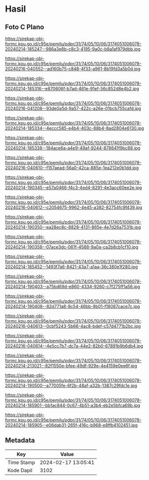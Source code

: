 # Hasil

## Foto C Plano

https://sirekap-obj-formc.kpu.go.id/c95e/pemilu/pdpr/31/74/05/10/06/3174051006078-20240214-185247--986a3e8b-c8c3-4195-9a0c-b8a1af979dbb.jpg

https://sirekap-obj-formc.kpu.go.id/c95e/pemilu/pdpr/31/74/05/10/06/3174051006078-20240216-040552--ad160b75-c848-4f33-a961-8b19fd3a5b0d.jpg

https://sirekap-obj-formc.kpu.go.id/c95e/pemilu/pdpr/31/74/05/10/06/3174051006078-20240214-185316--e870606f-b7ad-461e-91ef-56c852d8e4b2.jpg

https://sirekap-obj-formc.kpu.go.id/c95e/pemilu/pdpr/31/74/05/10/06/3174051006078-20240216-041208--93de0a5d-9a57-422c-a26e-01bcb755cafd.jpg

https://sirekap-obj-formc.kpu.go.id/c95e/pemilu/pdpr/31/74/05/10/06/3174051006078-20240214-185334--4eccc585-e4b4-403c-88b4-8ad2804e6130.jpg

https://sirekap-obj-formc.kpu.go.id/c95e/pemilu/pdpr/31/74/05/10/06/3174051006078-20240214-185338--184ace6a-a4e9-49af-9244-878641f9bc88.jpg

https://sirekap-obj-formc.kpu.go.id/c95e/pemilu/pdpr/31/74/05/10/06/3174051006078-20240216-040610--f157aead-56a0-42ca-885e-1ea212e0b1dd.jpg

https://sirekap-obj-formc.kpu.go.id/c95e/pemilu/pdpr/31/74/05/10/06/3174051006078-20240214-190345--e57a0466-f4c3-4ed4-8291-4e3acc60ee2e.jpg

https://sirekap-obj-formc.kpu.go.id/c95e/pemilu/pdpr/31/74/05/10/06/3174051006078-20240216-040612--c2054675-9962-4e45-a382-82754fc9f439.jpg

https://sirekap-obj-formc.kpu.go.id/c95e/pemilu/pdpr/31/74/05/10/06/3174051006078-20240214-190350--ea28ec8c-8828-4131-865e-4e7d26a7531b.jpg

https://sirekap-obj-formc.kpu.go.id/c95e/pemilu/pdpr/31/74/05/10/06/3174051006078-20240214-190358--07ace3dc-061f-4588-9a0a-ca2b8cb1cf10.jpg

https://sirekap-obj-formc.kpu.go.id/c95e/pemilu/pdpr/31/74/05/10/06/3174051006078-20240214-185452--1493f7a6-8421-43a7-a1aa-36c380e1f280.jpg

https://sirekap-obj-formc.kpu.go.id/c95e/pemilu/pdpr/31/74/05/10/06/3174051006078-20240214-190403--a75bd69d-e860-4334-9260-c7f275ff1a56.jpg

https://sirekap-obj-formc.kpu.go.id/c95e/pemilu/pdpr/31/74/05/10/06/3174051006078-20240214-190408--82d771a8-8c54-46bb-9b01-f18087cace7c.jpg

https://sirekap-obj-formc.kpu.go.id/c95e/pemilu/pdpr/31/74/05/10/06/3174051006078-20240216-040613--0cbf5243-5b66-4ac8-bdef-c57d4771b2bc.jpg

https://sirekap-obj-formc.kpu.go.id/c95e/pemilu/pdpr/31/74/05/10/06/3174051006078-20240216-040614--4e5cc7b7-dc7a-44e2-82b0-67891b9b6db4.jpg

https://sirekap-obj-formc.kpu.go.id/c95e/pemilu/pdpr/31/74/05/10/06/3174051006078-20240214-213021--82f1550e-bfee-49df-929e-4e4159e0ee6f.jpg

https://sirekap-obj-formc.kpu.go.id/c95e/pemilu/pdpr/31/74/05/10/06/3174051006078-20240214-190500--a77005fe-6f2b-48af-a32b-1387c29fdc1e.jpg

https://sirekap-obj-formc.kpu.go.id/c95e/pemilu/pdpr/31/74/05/10/06/3174051006078-20240214-185901--bb1ac844-0c67-4b51-a3b4-eb2e5bfca69b.jpg

https://sirekap-obj-formc.kpu.go.id/c95e/pemilu/pdpr/31/74/05/10/06/3174051006078-20240214-185905--e06dab31-265f-416c-b968-e8ffb4102451.jpg


## Metadata

| Key        | Value               |
| ---------- | ------------------- |
| Time Stamp | 2024-02-17 13:05:41 |
| Kode Dapil | 3102                |



